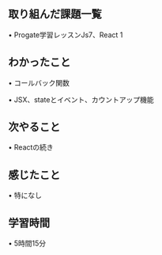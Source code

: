 ## 取り組んだ課題一覧
• Progate学習レッスンJs7、React 1

## わかったこと
• コールバック関数

• JSX、stateとイベント、カウントアップ機能
 
## 次やること
• Reactの続き

## 感じたこと
•  特になし

## 学習時間
• 5時間15分